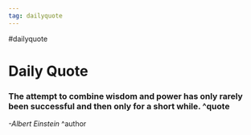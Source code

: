 ```yaml
---
tag: dailyquote
---
```


#dailyquote

# Daily Quote

### The attempt to combine wisdom and power has only rarely been successful and then only for a short while. ^quote
*-Albert Einstein* ^author
